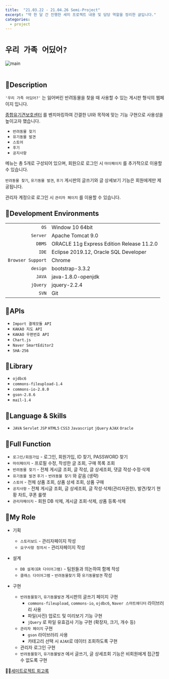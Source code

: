 ```yaml
---
title:  "21.03.22 - 21.04.26 Semi-Project"
excerpt: "약 한 달 간 진행한 세미 프로젝트 내용 및 담당 역할을 정리한 글입니다."
categories:
  - project
---
```




# `우리 가족 어딨어?`
![main](https://user-images.githubusercontent.com/73643995/116791580-57675a80-aaf6-11eb-99ff-9bc8a48ffd1d.jpg) <br /><br />

## 🐾Description
`'우리 가족 어딨어?'` 는 잃어버린 반려동물을 찾을 때 사용할 수 있는 게시판 형식의 웹페이지 입니다. <br />

[종합유기견보호센터](https://www.zooseyo.or.kr/zooseyo_or_kr.html?) 를 벤치마킹하여 간결한 UI와 목적에 맞는 기능 구현으로 사용성을 높이고자 했습니다. <br />

+ `반려동물 찾기`
+ `유기동물 발견`
+ `스토어`
+ `후기`
+ `공지사항`

메뉴는 총 5개로 구성되어 있으며, 회원으로 로그인 시 `마이페이지` 를 추가적으로 이용할 수 있습니다.<br/>

`반려동물 찾기`, `유기동물 발견`, `후기` 게시판의 글쓰기와 글 상세보기 기능은 회원에게만 제공됩니다.<br/>

관리자 계정으로 로그인 시 `관리자 페이지` 를 이용할 수 있습니다.<br />

## 🐾Development Environments
|||
|---:|:---|
| `OS` | Window 10 64bit |
| `Server` | Apache Tomcat 9.0 |
| `DBMS` | ORACLE 11g Express Edition Release 11.2.0 |
| `IDE` | Eclipse 2019.12, Oracle SQL Developer |
| `Browser Support` | Chrome |
| `design` | bootstrap-3.3.2 |
| `JAVA` | java-1.8.0-openjdk |
| `jQuery` | jquery-2.2.4 |
| `SVN` | Git | 　

## 🐾APIs
+ `Import 결제모듈 API`
+ `KAKAO 지도 API`
+ `KAKAO 우편번호 API`
+ `Chart.js`
+ `Naver SmartEditor2`
+ `SHA-256`

## 🐾Library
+ `ojdbc6`
+ `commons-fileupload-1.4`
+ `commons-io-2.8.0`
+ `gson-2.8.6`
+ `mail-1.4`

## 🐾Language & Skills
+ `JAVA` `Servlet` `JSP` `HTML5` `CSS3` `Javascript` `jQuery` `AJAX` `Oracle`

## 🐾Full Function
+ `로그인/회원가입` - 로그인, 회원가입, ID 찾기, PASSWORD 찾기
+ `마이페이지` - 프로필 수정, 작성한 글 조회, 구매 목록 조회
+ `반려동물 찾기` - 전체 게시글 조회, 글 작성, 글 상세조회, 댓글 작성·수정·삭제
+ `유기동물 발견` `후기` - `반려동물 찾기` 와 같음 (생략)
+ `스토어` - 전체 상품 조회, 상품 상세 조회, 상품 구매
+ `공지사항` - 전체 게시글 조회, 글 상세조회, 글 작성·삭제(관리자권한), 발견/찾기 현황 차트, 쿠폰 룰렛
+ `관리자페이지` - 회원 DB 삭제, 게시글 조회·삭제, 상품 등록·삭제

## 🐾My Role
+ 기획
  + `스토리보드` - 관리자페이지 작성
  + `요구사항 정의서` - 관리자페이지 작성

+ 설계
  + `DB 설계(ER 다이어그램)` - 팀원들과 의논하여 함께 작성
  + `클래스 다이어그램` - `반려동물찾기` 와 `유기동물발견`  작성  

+ 구현
  + `반려동물찾기`, `유기동물발견` 게시판의 글쓰기 페이지 구현
    - `commons-fileupload`, `commons-io`, `ojdbc6`, `Naver 스마트에디터` 라이브러리 사용
    + 파일(사진) 업로드 및 미리보기 기능 구현
    + `jQuery` 로 파일 유효검사 기능 구현 (확장자, 크기, 개수 등)
  + `관리자 페이지` 구현
    + `gson` 라이브러리 사용
    + 카테고리 선택 시 `AJAX`로 데이터 조회하도록 구현
  + 관리자 로그인 구현
  + `반려동물찾기`, `유기동물발견` 에서 글쓰기, 글 상세조회 기능은 비회원에게 접근할 수 없도록 구현


🙇🏻[세미트로젝트 회고록]()
